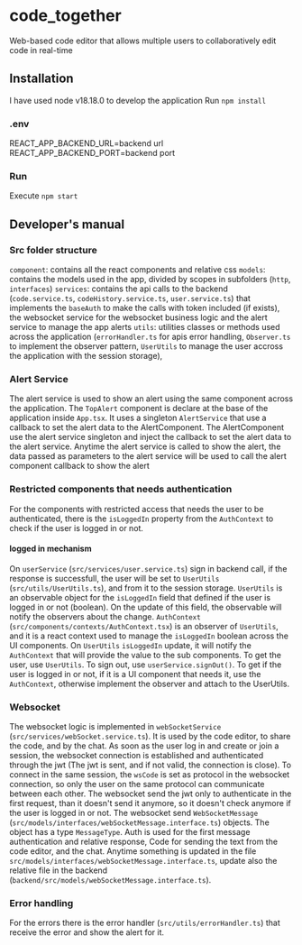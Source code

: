 # code_together

Web-based code editor that allows multiple users to collaboratively edit code in real-time

## Installation

I have used node v18.18.0 to develop the application
Run `npm install`

### .env
REACT_APP_BACKEND_URL=backend url
REACT_APP_BACKEND_PORT=backend port

### Run
Execute `npm start`

## Developer's manual

### Src folder structure

`component`: contains all the react components and relative css
`models`: contains the models used in the app, divided by scopes in subfolders (`http`,  `interfaces`)
`services`: contains the api calls to the backend (`code.service.ts`, `codeHistory.service.ts`, `user.service.ts`) that implements the `baseAuth` to make the calls with token included (if exists), the websocket service for the websocket business logic and the alert service to manage the app alerts
`utils`: utilities classes or methods used across the application (`errorHandler.ts` for apis error handling, `Observer.ts` to implement the observer pattern, `UserUtils` to manage the user accross the application with the session storage),

### Alert Service
The alert service is used to show an alert using the same component across the application. The `TopAlert` component is declare at the base of the application inside `App.tsx`. It uses a singleton `AlertService` that use a callback to set the alert data to the AlertComponent.
The AlertComponent use the alert service singleton and inject the callback to set the alert data to the alert service. Anytime the alert service is called to show the alert, the data passed as parameters to the alert service will be used to call the alert component callback to show the alert

### Restricted components that needs authentication
For the components with restricted access that needs the user to be authenticated, there is the `isLoggedIn` property from the `AuthContext` to check if the user is logged in or not.

#### logged in mechanism
On `userService` (`src/services/user.service.ts`) sign in backend call, if the response is successfull, the user will be set to `UserUtils` (`src/utils/UserUtils.ts`), and from it to the session storage.
`UserUtils` is an observable object for the `isLoggedIn` field that defined if the user is logged in or not (boolean). On the update of this field, the observable will notify the observers about the change.
`AuthContext` (`src/components/contexts/AuthContext.tsx`) is an observer of `UserUtils`, and it is a react context used to manage the `isLoggedIn` boolean across the UI components. On `UserUtils` `isLoggedIn` update, it will notify the `AuthContext` that will provide the value to the sub components.
To get the user, use `UserUtils`. To sign out, use `userService.signOut()`. To get if the user is logged in or not, if it is a UI component that needs it, use the `AuthContext`, otherwise implement the observer and attach to the UserUtils.

### Websocket
The websocket logic is implemented in `webSocketService` (`src/services/webSocket.service.ts`). It is used by the code editor, to share the code, and by the chat. As soon as the user log in and create or join a session, the websocket connection is established and authenticated through the jwt (The jwt is sent, and if not valid, the connection is close).
To connect in the same session, the `wsCode` is set as protocol in the websocket connection, so only the user on the same protocol can communicate between each other.
The websocket send the jwt only to authenticate in the first request, than it doesn't send it anymore, so it doesn't check anymore if the user is logged in or not.
The websocket send `WebSocketMessage` (`src/models/interfaces/webSocketMessage.interface.ts`) objects. The object has a type `MessageType`. Auth is used for the first message authentication and relative response, Code for sending the text from the code editor, and the chat.
Anytime something is updated in the file `src/models/interfaces/webSocketMessage.interface.ts`, update also the relative file in the backend (`backend/src/models/webSocketMessage.interface.ts`).

### Error handling
For the errors there is the error handler (`src/utils/errorHandler.ts`) that receive the error and show the alert for it.
